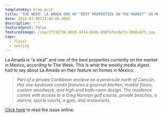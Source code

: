 ```yaml
---
templateKey: blog-post
title: "THE WEEK: LA AMADA ONE OF “BEST PROPERTIES ON THE MARKET” IN MEXICO"
date: 2018-03-08T13:44:00.000Z
description: " "
featuredpost: false
featuredimage: /img/3f216796-06b9-4414-b68b-6987afec8ef3-1080x675.jpg
tags:
  - flavor
  - tasting
---
```

La Amada is “a steal” and one of the best properties currently on the market in Mexico, according to The Week. This is what the weekly media digest had to say about La Amada on their feature on homes in Mexico:

> *Part of a private Caribbean enclave on a peninsula north of Cancún, this one-bedroom condo features a gourmet kitchen, marble floors, custom woodwork, and high-end bath-room design. The residence comes with access to a Greg Norman golf course, private beaches, a marina, sports courts, a gym, and restaurants.*

[Click here](https://www.laamada.com/wp-content/uploads/2018/03/La-Amada-The-Week-March-8-2018.pdf) to read the issue online.